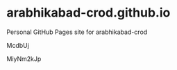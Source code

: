# arabhikabad-crod.github.io
Personal GitHub Pages site for arabhikabad-crod














McdbUj

MiyNm2kJp
